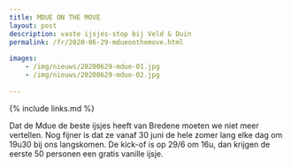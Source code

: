 ```yaml
---
title: MDUE ON THE MOVE
layout: post
description: vaste ijsjes-stop bij Veld & Duin
permalink: /fr/2020-06-29-mdueonthemove.html
    
images: 
    - /img/nieuws/20200629-mdue-01.jpg
    - /img/nieuws/20200629-mdue-02.jpg
    
---
```


{% include links.md %}

Dat de Mdue de beste ijsjes heeft van Bredene moeten we niet meer vertellen. Nog fijner is dat ze vanaf 30 juni de hele zomer lang elke dag om 19u30 bij ons langskomen. 
De kick-of is op 29/6 om 16u, dan krijgen de eerste 50 personen een gratis vanille ijsje.





